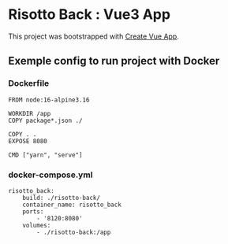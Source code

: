 # Risotto Back : Vue3 App

This project was bootstrapped with [Create Vue App](https://vuejs.org/guide/quick-start.html).

## Exemple config to run project with Docker

### Dockerfile
```
FROM node:16-alpine3.16

WORKDIR /app
COPY package*.json ./

COPY . .
EXPOSE 8080

CMD ["yarn", "serve"]
```

### docker-compose.yml
```
risotto_back:
    build: ./risotto-back/
    container_name: risotto_back
    ports:
        - '8120:8080'
    volumes:
        - ./risotto-back:/app
```
